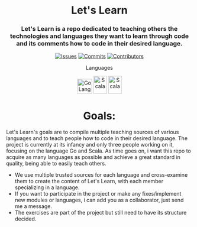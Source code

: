 <h1 align="center">
Let's Learn
</h1>

<h3 align="center">
Let's Learn is a repo dedicated to teaching others the technologies and languages they want to learn through code and its comments how to code in their desired language.
</h3>

<p align="center">
<a href=https://github.com/MintzyG/Lets-Learn/issues>
<img alt="Issues" src="https://img.shields.io/github/issues/mintzyg/lets-learn?style=flat-square"></a> 
<a href=https://github.com/MintzyG/Lets-Learn/pulls>
<img alt="Commits" src="https://img.shields.io/github/last-commit/mintzyg/lets-learn?style=flat-square"></a>
<a href=https://github.com/MintzyG/Lets-Learn/graphs/contributors>
<img alt="Contributors" src="https://img.shields.io/github/contributors/mintzyg/lets-learn?style=flat-square"></a>
</p>

<p align="center">
Languages
</p>

<div>
<p align="center">
<a href=https://github.com/MintzyG/Lets-Learn/tree/main/Programming%20Languages/GOlang>
<img alt="GoLang" src=https://images.squarespace-cdn.com/content/v1/5df3d8c5d2be5962e4f87890/1627938869270-95JFU0YPSRRE8XU4TFGM/golang+icon.png width="40" height="40"></a>
<a href=https://github.com/MintzyG/Lets-Learn/tree/main/Programming%20Languages/Scala/Modules>
<img alt="Scala" src=https://i.imgur.com/DmYntZT.png width="36" height="48"></a>
<a href=https://github.com/MintzyG/Lets-Learn/tree/main/Programming%20Languages/Scala/Modules>
<img alt="Scala" src=https://raw.githubusercontent.com/aroxu/programming-languages-logos/master/src/c/c.svg width="36" height="48"></a>
</p>
</div>

<h1 align="center">
Goals:
</h1>

Let's Learn's goals are to compile multiple teaching sources of various languages and to teach people how to code in their desired language.
The project is currently at its infancy and only three people working on it, focusing on the language Go and Scala.
As time goes on, i want this repo to acquire as many languages as possible and achieve a great standard in quality, being able to easily teach others.

- We use multiple trusted sources for each language and cross-examine them to create the content of Let's Learn, with each member specializing in a language.
- If you want to participate in the project or make any fixes/implement new modules or languages, i can add you as a collaborator, just send me a message.
- The exercises are part of the project but still need to have its structure decided.
